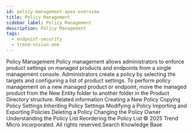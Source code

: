```yaml
---
id: policy-management-apex-overview
title: Policy Management
sidebar_label: Policy Management
description: Policy Management
tags:
  - endpoint-security
  - trend-vision-one
---
```


 Policy Management Policy management allows administrators to enforce product settings on managed products and endpoints from a single management console. Administrators create a policy by selecting the targets and configuring a list of product settings. To perform policy management on a new managed product or endpoint, move the managed product from the New Entity folder to another folder in the Product Directory structure. Related information Creating a New Policy Copying Policy Settings Inheriting Policy Settings Modifying a Policy Importing and Exporting Policies Deleting a Policy Changing the Policy Owner Understanding the Policy List Reordering the Policy List © 2025 Trend Micro Incorporated. All rights reserved.Search Knowledge Base
